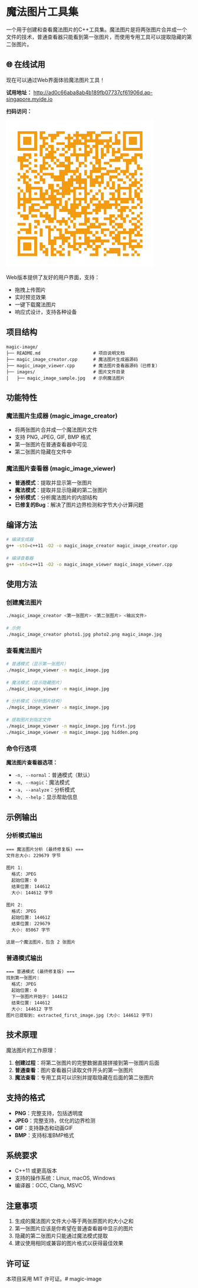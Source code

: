 # 魔法图片工具集

一个用于创建和查看魔法图片的C++工具集。魔法图片是将两张图片合并成一个文件的技术，普通查看器只能看到第一张图片，而使用专用工具可以提取隐藏的第二张图片。

## 🌐 在线试用

现在可以通过Web界面体验魔法图片工具！

**试用地址：** http://ad0c66aba8ab4b189fb07737cf61906d.ap-singapore.myide.io

**扫码访问：**

![QR Code](.codebuddy/sandbox/qr_code.png)

Web版本提供了友好的用户界面，支持：
- 拖拽上传图片
- 实时预览效果
- 一键下载魔法图片
- 响应式设计，支持各种设备

## 项目结构

```
magic-image/
├── README.md                    # 项目说明文档
├── magic_image_creator.cpp      # 魔法图片生成器源码
├── magic_image_viewer.cpp       # 魔法图片查看器源码（已修复）
├── images/                      # 图片文件目录
│   ├── magic_image_sample.jpg   # 示例魔法图片
```

## 功能特性

### 魔法图片生成器 (magic_image_creator)
- 将两张图片合并成一个魔法图片文件
- 支持 PNG, JPEG, GIF, BMP 格式
- 第一张图片在普通查看器中可见
- 第二张图片隐藏在文件中

### 魔法图片查看器 (magic_image_viewer) 
- **普通模式**：提取并显示第一张图片
- **魔法模式**：提取并显示隐藏的第二张图片  
- **分析模式**：分析魔法图片的内部结构
- **已修复的Bug**：解决了图片边界检测和字节大小计算问题

## 编译方法

```bash
# 编译生成器
g++ -std=c++11 -O2 -o magic_image_creator magic_image_creator.cpp

# 编译查看器
g++ -std=c++11 -O2 -o magic_image_viewer magic_image_viewer.cpp
```

## 使用方法

### 创建魔法图片

```bash
./magic_image_creator <第一张图片> <第二张图片> <输出文件>

# 示例
./magic_image_creator photo1.jpg photo2.png magic_image.jpg
```

### 查看魔法图片

```bash
# 普通模式（显示第一张图片）
./magic_image_viewer -n magic_image.jpg

# 魔法模式（显示隐藏图片）
./magic_image_viewer -m magic_image.jpg

# 分析模式（分析图片结构）
./magic_image_viewer -a magic_image.jpg

# 提取图片到指定文件
./magic_image_viewer -n magic_image.jpg first.jpg
./magic_image_viewer -m magic_image.jpg hidden.png
```

### 命令行选项

**魔法图片查看器选项：**
- `-n, --normal`：普通模式（默认）
- `-m, --magic`：魔法模式
- `-a, --analyze`：分析模式
- `-h, --help`：显示帮助信息

## 示例输出

### 分析模式输出
```
=== 魔法图片分析 (最终修复版) ===
文件总大小: 229679 字节

图片 1:
  格式: JPEG
  起始位置: 0
  结束位置: 144612
  大小: 144612 字节

图片 2:
  格式: JPEG
  起始位置: 144612
  结束位置: 229679
  大小: 85067 字节

这是一个魔法图片，包含 2 张图片
```

### 普通模式输出
```
=== 普通模式 (最终修复版) ===
找到第一张图片:
  格式: JPEG
  起始位置: 0
  下一张图片开始于: 144612
  结束位置: 144612
  大小: 144612 字节
图片已提取到: extracted_first_image.jpg (大小: 144612 字节)
```


## 技术原理

魔法图片的工作原理：
1. **创建过程**：将第二张图片的完整数据直接拼接到第一张图片后面
2. **普通查看**：图片查看器只读取文件开头的第一张图片
3. **魔法查看**：专用工具可以识别并提取隐藏在后面的第二张图片

## 支持的格式

- **PNG**：完整支持，包括透明度
- **JPEG**：完整支持，优化的边界检测
- **GIF**：支持静态和动画GIF
- **BMP**：支持标准BMP格式

## 系统要求

- C++11 或更高版本
- 支持的操作系统：Linux, macOS, Windows
- 编译器：GCC, Clang, MSVC

## 注意事项

1. 生成的魔法图片文件大小等于两张原图片的大小之和
2. 第一张图片应该是你希望在普通查看器中显示的图片
3. 隐藏的第二张图片只能通过魔法模式提取
4. 建议使用相同或兼容的图片格式以获得最佳效果

## 许可证

本项目采用 MIT 许可证。# magic-image
